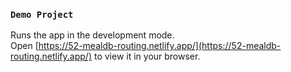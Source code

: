 

### `Demo Project`

Runs the app in the development mode.\
Open [https://52-mealdb-routing.netlify.app/](https://52-mealdb-routing.netlify.app/) to view it in your browser.
